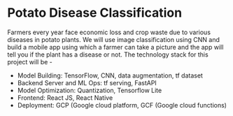 # Potato Disease Classification
Farmers every year face economic loss and crop waste due to various diseases in potato plants. We will use image classification using CNN and build a mobile app using which a farmer can take a picture and the app will tell you if the plant has a disease or not. The technology stack for this project will be -

- Model Building: TensorFlow, CNN, data augmentation, tf dataset
- Backend Server and ML Ops: tf serving, FastAPI
- Model Optimization: Quantization, Tensorflow Lite
- Frontend: React JS, React Native
- Deployment: GCP (Google cloud platform, GCF (Google cloud functions)
